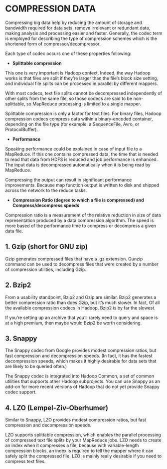 
# COMPRESSION DATA #

Compressing big data help by reducing the amount of storage and bandwidth required for data sets, remove irrelevant or redundant data, making analysis and processing easier and faster.
Generally, the codec term is employed for describing the type of compression schemes which is the shortened form of compressor/decompressor. 

Each type of codec occurs one of these properties following:

+	__Splittable compression__

This one is very important is Hadoop context. Indeed, the way Hadoop works is that files are split if they’re larger than the file’s block size setting, and individual file splits can be processed in parallel by different mappers.

With most codecs, text file splits cannot be decompressed independently of other splits from the same file, so those codecs are said to be non-splittable, so MapReduce processing is limited to a single mapper. 

Splittable compression is only a factor for text files. For binary files, Hadoop compression codecs compress data within a binary-encoded container, depending on the file type (for example, a SequenceFile, Avro, or ProtocolBuffer).

+	__Performance__

Speaking performance could be explained in case of input file to a MapReduce. If this one contains compressed data, the time that is needed to read that data from HDFS is reduced and job performance is enhanced. The input data is decompressed automatically when it is being read by MapReduce.

Compressing the output can result in significant performance improvements. Because map function output is written to disk and shipped across the network to the reduce tasks.

+	__Compression Ratio (degree to which a file is compressed) and Compress/decompress speeds__

Compression ratio is a measurement of the relative reduction in size of data representation produced by a data compression algorithm.
The speed is more based of the performance time to compress or decompress a given data file. 


## 1. Gzip (short for GNU zip)

 Gzip generates compressed files that have a .gz extension. Gunzip command can be used to decompress files that were created by a number of compression utilities, including Gzip.

## 2. Bzip2

From a usability standpoint, Bzip2 and Gzip are similar. Bzip2 generates a better compression ratio than does Gzip, but it’s much slower. In fact, Of all the available compression codecs in Hadoop, Bzip2 is by far the slowest.

If you’re setting up an archive that you’ll rarely need to query and space is at a high premium, then maybe would Bzip2 be worth considering.

## 3. Snappy

The Snappy codec from Google provides modest compression ratios, but fast compression and decompression speeds. (In fact, it has the fastest decompression speeds, which makes it highly desirable for data sets that are likely to be queried often.)

The Snappy codec is integrated into Hadoop Common, a set of common utilities that supports other Hadoop subprojects. You can use Snappy as an add-on for more recent versions of Hadoop that do not yet provide Snappy codec support.

## 4. LZO (Lempel-Ziv-Oberhumer)

Similar to Snappy, LZO provides modest compression ratios, but fast compression and decompression speeds. 

LZO supports splittable compression, which enables the parallel processing of compressed text file splits by your MapReduce jobs. LZO needs to create an index when it compresses a file, because with variable-length compression blocks, an index is required to tell the mapper where it can safely split the compressed file. LZO is mainly really desirable if you need to compress text files.
